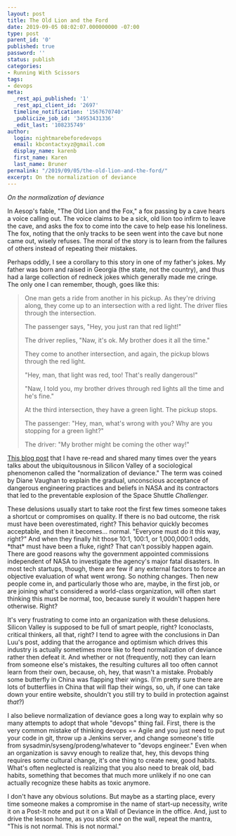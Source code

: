 ```yaml
---
layout: post
title: The Old Lion and the Ford
date: 2019-09-05 08:02:07.000000000 -07:00
type: post
parent_id: '0'
published: true
password: ''
status: publish
categories:
- Running With Scissors
tags:
- devops
meta:
  _rest_api_published: '1'
  _rest_api_client_id: '2697'
  timeline_notification: '1567670740'
  _publicize_job_id: '34953431336'
  _edit_last: '108235749'
author:
  login: nightmarebeforedevops
  email: kbcontactxyz@gmail.com
  display_name: karenb
  first_name: Karen
  last_name: Bruner
permalink: "/2019/09/05/the-old-lion-and-the-ford/"
excerpt: On the normalization of deviance
---
```


_On the normalization of deviance_

In Aesop's fable, "The Old Lion and the Fox," a fox passing by a cave hears a voice calling out. The voice claims to be a sick, old lion too infirm to leave the cave, and asks the fox to come into the cave to help ease his loneliness. The fox, noting that the only tracks to be seen went into the cave but none came out, wisely refuses. The moral of the story is to learn from the failures of others instead of repeating their mistakes.

Perhaps oddly, I see a corollary to this story in one of my father's jokes. My father was born and raised in Georgia (the state, not the country), and thus had a large collection of redneck jokes which generally made me cringe. The only one I can remember, though, goes like this:

> One man gets a ride from another in his pickup. As they're driving along, they come up to an intersection with a red light. The driver flies through the intersection.
> 
> The passenger says, "Hey, you just ran that red light!"
> 
> The driver replies, "Naw, it's ok. My brother does it all the time."
> 
> They come to another intersection, and again, the pickup blows through the red light.
> 
> "Hey, man, that light was red, too! That's really dangerous!"
> 
> "Naw, I told you, my brother drives through red lights all the time and he's fine."
> 
> At the third intersection, they have a green light. The pickup stops.
> 
> The passenger: "Hey, man, what's wrong with you? Why are you stopping for a green light?"
> 
> The driver: "My brother might be coming the other way!"

[This blog post](https://danluu.com/wat/) that I have re-read and shared many times over the years talks about the ubiquitousnous in Silicon Valley of a sociological phenomenon called the "normalization of deviance." The term was coined by Diane Vaughan to explain the gradual, unconscious acceptance of dangerous engineering practices and beliefs in NASA and its contractors that led to the preventable explosion of the Space Shuttle _Challenger._

These delusions usually start to take root the first few times someone takes a shortcut or compromises on quality. If there is no bad outcome, the risk must have been overestimated, right? This behavior quickly becomes acceptable, and then it becomes... normal. "Everyone must do it this way, right?" And when they finally hit those 10:1, 100:1, or 1,000,000:1 odds, \*that\* must have been a fluke, right? That can't possibly happen again. There are good reasons why the government appointed commissions independent of NASA to investigate the agency's major fatal disasters. In most tech startups, though, there are few if any external factors to force an objective evaluation of what went wrong. So nothing changes. Then new people come in, and particularly those who are, maybe, in the first job, or are joining what's considered a world-class organization, will often start thinking this must be normal, too, because surely it wouldn't happen here otherwise. Right?

It's very frustrating to come into an organization with these delusions. Silicon Valley is supposed to be full of smart people, right? Iconoclasts, critical thinkers, all that, right? I tend to agree with the conclusions in Dan Luu's post, adding that the arrogance and optimism which drives this industry is actually sometimes more like to feed normalization of deviance rather then defeat it. And whether or not (frequently, not) they can learn from someone else's mistakes, the resulting cultures all too often cannot learn from their own, because, oh, hey, that wasn't a mistake. Probably some butterfly in China was flapping their wings. (I'm pretty sure there are lots of butterflies in China that will flap their wings, so, uh, if one can take down your entire website, shouldn't you still try to build in protection against _that_?)

I also believe normalization of deviance goes a long way to explain why so many attempts to adopt that whole "devops" thing fail. First, there is the very common mistake of thinking devops == Agile and you just need to put your code in git, throw up a Jenkins server, and change someone's title from sysadmin/syseng/prodeng/whatever to "devops engineer." Even when an organization is savvy enough to realize that, hey, this devops thing requires some cultural change, it's one thing to create new, good habits. What's often neglected is realizing that you also need to break old, bad habits, something that becomes that much more unlikely if no one can actually recognize these habits as toxic anymore.

I don't have any obvious solutions. But maybe as a starting place, every time someone makes a compromise in the name of start-up necessity, write it on a Post-It note and put it on a Wall of Deviance in the office. And, just to drive the lesson home, as you stick one on the wall, repeat the mantra, "This is not normal. This is not normal."

